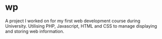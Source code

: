 # wp

A project I worked on for my first web development course during University. Utilising PHP, Javascript, HTML and CSS to manage displaying and storing web information.
